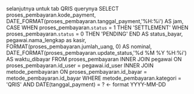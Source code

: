 selanjutnya untuk tab QRIS
querynya
SELECT
proses_pembayaran.kode_payment,
DATE_FORMAT(proses_pembayaran.tanggal_payment,'%H:%i') AS jam,
CASE
WHEN proses_pembayaran.`status` = 1 THEN 'SETTLEMENT'
WHEN proses_pembayaran.`status` = 0 THEN 'PENDING'
END AS status_bayar,
pegawai.nama_lengkap as kasir,
FORMAT(proses_pembayaran.jumlah_uang, 0) AS nominal,
DATE_FORMAT(proses_pembayaran.update_status,'%d %M %Y %H:%i') AS waktu_dibayar
FROM
proses_pembayaran
INNER JOIN pegawai ON proses_pembayaran.id_user = pegawai.id_user
INNER JOIN metode_pembayaran ON proses_pembayaran.id_bayar = metode_pembayaran.id_bayar
WHERE
metode_pembayaran.kategori = 'QRIS' AND
DATE(tanggal_payment) = ? <- format YYYY-MM-DD
